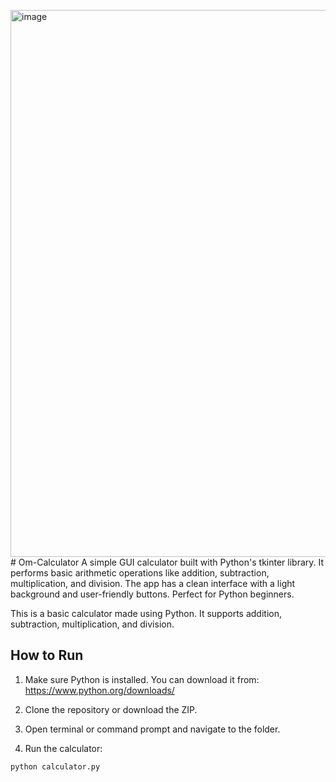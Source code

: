 <img width="1867" height="875" alt="image" src="https://github.com/user-attachments/assets/0467ca9f-0bef-4084-b290-84e0dc93f44c" /># Om-Calculator
A simple GUI calculator built with Python's tkinter library. It performs basic arithmetic operations like addition, subtraction, multiplication, and division. The app has a clean interface with a light background and user-friendly buttons. Perfect for Python beginners.

This is a basic calculator made using Python. It supports addition, subtraction, multiplication, and division.

## How to Run

1. Make sure Python is installed. You can download it from: https://www.python.org/downloads/

2. Clone the repository or download the ZIP.

3. Open terminal or command prompt and navigate to the folder.

4. Run the calculator:
```bash
python calculator.py

